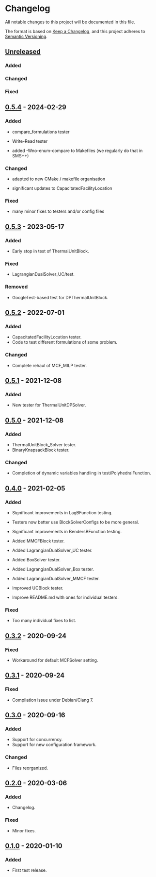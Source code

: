 # Changelog

All notable changes to this project will be documented in this file.

The format is based on [Keep a Changelog](https://keepachangelog.com/en/1.0.0/),
and this project adheres to [Semantic Versioning](https://semver.org/spec/v2.0.0.html).

## [Unreleased]

### Added 

### Changed 

### Fixed 

## [0.5.4] - 2024-02-29

### Added

- compare_formulations tester

- Write-Read tester

- added -Wno-enum-compare to Makefiles (we regularly do that in SMS++)

### Changed 

- adapted to new CMake / makefile organisation

- significant updates to CapacitatedFacilityLocation

### Fixed

- many minor fixes to testers and/or config files

## [0.5.3] - 2023-05-17

### Added

- Early stop in test of ThermalUnitBlock.

### Fixed

- LagrangianDualSolver_UC/test.

### Removed

- GoogleTest-based test for DPThermalUnitBlock.

## [0.5.2] - 2022-07-01

### Added

- CapacitatedFacilityLocation tester.
- Code to test different formulations of some problem.

### Changed

- Complete rehaul of MCF_MILP tester.

## [0.5.1] - 2021-12-08

### Added

- New tester for ThermalUnitDPSolver.

## [0.5.0] - 2021-12-08

### Added

- ThermalUnitBlock_Solver tester.
- BinaryKnapsackBlock tester.

### Changed

- Completion of dynamic variables handling in test/PolyhedralFunction.

## [0.4.0] - 2021-02-05

### Added

- Significant improvements in LagBFunction testing.

- Testers now better use BlockSolverConfigs to be more general.

- Significant improvements in BendersBFunction testing.

- Added MMCFBlock tester.

- Added LagrangianDualSolver_UC tester.

- Added BoxSolver tester.

- Added LagrangianDualSolver_Box tester.

- Added LagrangianDualSolver_MMCF tester.

- Improved UCBlock tester.

- Improve README.md with ones for individual testers.

### Fixed

- Too many individual fixes to list.

## [0.3.2] - 2020-09-24

### Fixed

- Workaround for default MCFSolver setting.

## [0.3.1] - 2020-09-24

### Fixed

- Compilation issue under Debian/Clang 7.

## [0.3.0] - 2020-09-16

### Added

- Support for concurrency.
- Support for new configuration framework.

### Changed

- Files reorganized.

## [0.2.0] - 2020-03-06

### Added

- Changelog.

### Fixed

- Minor fixes.

## [0.1.0] - 2020-01-10

### Added

- First test release.

[Unreleased]: https://gitlab.com/smspp/tests/-/compare/0.5.4...develop
[0.5.4]: https://gitlab.com/smspp/tests/-/compare/0.5.3...0.5.4
[0.5.3]: https://gitlab.com/smspp/tests/-/compare/0.5.2...0.5.3
[0.5.2]: https://gitlab.com/smspp/tests/-/compare/0.5.1...0.5.2
[0.5.1]: https://gitlab.com/smspp/tests/-/compare/0.5.0...0.5.1
[0.5.0]: https://gitlab.com/smspp/tests/-/compare/0.4.0...0.5.0
[0.4.0]: https://gitlab.com/smspp/tests/-/compare/0.3.2...0.4.0
[0.3.2]: https://gitlab.com/smspp/tests/-/compare/0.3.1...0.3.2
[0.3.1]: https://gitlab.com/smspp/tests/-/compare/0.3.0...0.3.1
[0.3.0]: https://gitlab.com/smspp/tests/-/compare/0.2.0...0.3.0
[0.2.0]: https://gitlab.com/smspp/tests/-/compare/0.1.0...0.2.0
[0.1.0]: https://gitlab.com/smspp/tests/-/tags/0.1.0
